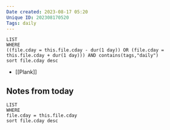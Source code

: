 ```yaml
---
Date created: 2023-08-17 05:20
Unique ID: 202308170520
Tags: daily
---
```

``` dataview
LIST
WHERE 
((file.cday = this.file.cday - dur(1 day)) OR (file.cday = this.file.cday + dur(1 day))) AND contains(tags,"daily")
sort file.cday desc
```
- [[Plank]]
## Notes from today
``` dataview
LIST
WHERE 
file.cday = this.file.cday
sort file.cday desc
```
